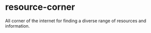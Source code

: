 # resource-corner
All corner of the internet for finding a diverse range of resources and information.
